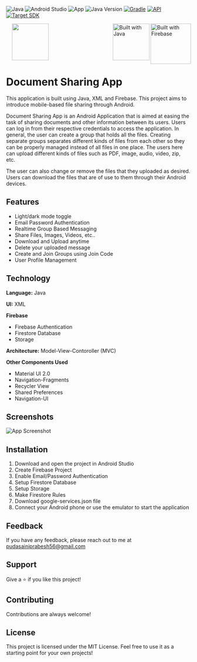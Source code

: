 
![Java](https://img.shields.io/badge/Programming_Language-Java-blue.svg) 
![Android Studio](https://img.shields.io/badge/Platform-Android_Studio-blue.svg)
![App](https://img.shields.io/badge/App-Android-blue.svg)
![Java Version](https://img.shields.io/badge/Java-8-blue.svg)
[![Gradle](https://img.shields.io/badge/Gradle-7.2.0-blue.svg)](https://developer.android.com/build/releases/gradle-plugin)
[![API](https://img.shields.io/badge/Min%20SDK-21%20[Android%205.0]-blue.svg)](https://github.com/AndroidSDKSources/android-sdk-sources-list)
[![Target SDK](https://img.shields.io/badge/Target%20SDK-32%20[Android%2012]-blue.svg)](https://developer.android.com/about/versions/12)



<img style="height: 110px;" src="https://cdn.jsdelivr.net/gh/devicons/devicon@latest/icons/firebase/firebase-original-wordmark.svg" alt="Built with Firebase" align="right"/>&nbsp;&nbsp;&nbsp;
<img style="height: 100px;" src="https://cdn.jsdelivr.net/gh/devicons/devicon@latest/icons/java/java-original-wordmark.svg" alt="Built with Java" align="right"/>
<img style="height: 100px" src="https://github.com/user-attachments/assets/9bade77f-468b-4c04-8def-887af92546a1" />



# Document Sharing App



This application is built using Java, XML and Firebase. This project aims to introduce mobile-based file sharing through Android.

Document Sharing App is an Android Application that is aimed at easing the task of sharing documents and other information between its users. Users can log in from their respective credentials to access the application. In general, the user can create a group that holds all the files. Creating separate groups separates different kinds of files from each other so they can be properly managed instead of all files in one place. The users here can upload different kinds of files such as PDF, image, audio, video, zip, etc.

The user can also change or remove the files that they uploaded as desired. Users can download the files that are of use to them through their Android devices.




## Features

- Light/dark mode toggle
- Email Password Authentication
- Realtime Group Based Messaging
- Share Files, Images, Videos, etc..
- Download and Upload anytime
- Delete your uploaded message 
- Create and Join Groups using Join Code
- User Profile Management


## Technology


**Language:** Java

**UI:** XML  


**Firebase**
* Firebase Authentication
* Firestore Database
* Storage

**Architecture:** Model-View-Contoroller (MVC)

**Other Components Used**
* Material UI 2.0
* Navigation-Fragments
* Recycler View
* Shared Preferences
* Navigation-UI






## Screenshots

![App Screenshot](https://via.placeholder.com/468x300?text=App+Screenshot+Here)


## Installation

1. Download and open the project in Android Studio
2. Create Firebase Project
3. Enable Email/Password Authentication
4. Setup Firestore Database
5. Setup Storage
6. Make Firestore Rules
7. Download google-services.json file
8. Connect your Android phone or use the emulator to start the application

## Feedback

If you have any feedback, please reach out to me at pudasainiprabesh56@gmail.com


## Support

Give a ⭐️ if you like this project!

## Contributing

Contributions are always welcome!



## License

This project is licensed under the MIT License. Feel free to use it as a starting point for your own projects!

